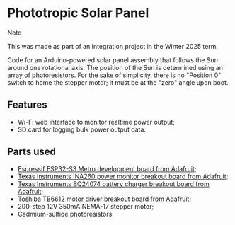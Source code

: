 # Phototropic Solar Panel

> [!NOTE]
> This was made as part of an integration project in the Winter 2025 term.

Code for an Arduino-powered solar panel assembly that follows the Sun around one rotational axis. The position of the Sun is determined using an array of photoresistors. For the sake of simplicity, there is no "Position 0" switch to home the stepper motor; it must be at the "zero" angle upon boot.

## Features

- Wi-Fi web interface to monitor realtime power output;
- SD card for logging bulk power output data.

## Parts used

- [Espressif ESP32-S3 Metro development board from Adafruit](https://www.adafruit.com/product/5500);
- [Texas Instruments INA260 power monitor breakout board from Adafruit](https://www.adafruit.com/product/4226);
- [Texas Instruments BQ24074 battery charger breakout board from Adafruit](https://www.adafruit.com/product/4755);
- [Toshiba TB6612 motor driver breakout board from Adafruit](https://www.adafruit.com/product/2448);
- 200-step 12V 350mA NEMA-17 stepper motor;
- Cadmium-sulfide photoresistors.
